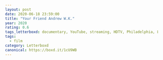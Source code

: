 ```yaml
---
layout: post 
date: 2020-06-18 23:59:00
title: "Your Friend Andrew W.K."
year: 2020
rating: 0.6
tags_letterboxd: documentary, YouTube, streaming, HDTV, Philadelphia, Leah
tags:
  - film
category: Letterboxd
canonical: https://boxd.it/1cU9WB
---
```

